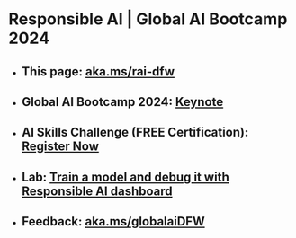 # Responsible AI | Global AI Bootcamp 2024

- ## This page: [aka.ms/rai-dfw](https://aka.ms/rai-dfw)

- ## Global AI Bootcamp 2024: [Keynote](https://www.youtube.com/watch?v=LtxzL9Vh9hE)
 
- ## AI Skills Challenge​ (FREE Certification): [Register Now](https://www.microsoft.com/en-us/cloudskillschallenge/ai/registration/2024)

- ## Lab: [Train a model and debug it with Responsible AI dashboard](https://learn.microsoft.com/en-us/training/modules/train-model-debug-with-responsible-ai-dashboard-azure-machine-learning/)

- ## Feedback: [aka.ms/globalaiDFW](https://aka.ms/globalaiDFW)
